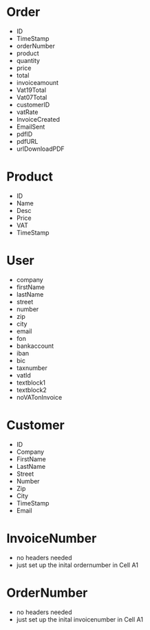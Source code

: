 # Order
- ID	
- TimeStamp	
- orderNumber	
- product	
- quantity
- price	
- total	
- invoiceamount	
- Vat19Total	
- Vat07Total	
- customerID	
- vatRate	
- InvoiceCreated	
- EmailSent	
- pdfID	
- pdfURL	
- urlDownloadPDF

# Product
- ID	
- Name	
- Desc	
- Price	
- VAT	
- TimeStamp

# User
- company	
- firstName	
- lastName	
- street
- number
- zip
- city
- email	
- fon
- bankaccount
- iban	
- bic
- taxnumber
- vatId
- textblock1
- textblock2
- noVATonInvoice

# Customer
- ID
- Company
- FirstName
- LastName
- Street
- Number
- Zip
- City
- TimeStamp
- Email

# InvoiceNumber
- no headers needed
- just set up the inital ordernumber in Cell A1

# OrderNumber
- no headers needed
- just set up the inital invoicenumber in Cell A1